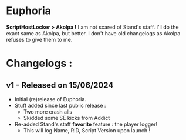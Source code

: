 # Euphoria
**ScriptHostLocker > Akolpa !**
I am not scared of Stand's staff. I'll do the exact same as Akolpa, but better.
I don't have old changelogs as Akolpa refuses to give them to me.

# Changelogs :

## v1 - Released on 15/06/2024
- Initial (re)release of Euphoria.
- Stuff added since last public release :
  - Two more crash alls
  - Skidded some SE kicks from Addict
- Re-added Stand's staff **favorite** feature : the player logger!
  - This will log Name, RID, Script Version upon launch !
